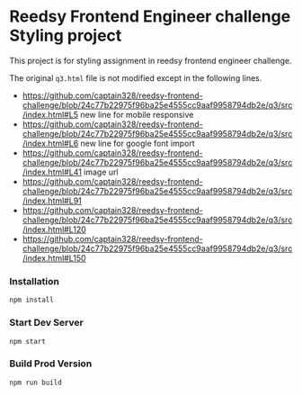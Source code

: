 # Reedsy Frontend Engineer challenge Styling project

This project is for styling assignment in reedsy frontend engineer challenge.

The original `q3.html` file is not modified except in the following lines.

- https://github.com/captain328/reedsy-frontend-challenge/blob/24c77b22975f96ba25e4555cc9aaf9958794db2e/q3/src/index.html#L5
  new line for mobile responsive
- https://github.com/captain328/reedsy-frontend-challenge/blob/24c77b22975f96ba25e4555cc9aaf9958794db2e/q3/src/index.html#L6
  new line for google font import
- https://github.com/captain328/reedsy-frontend-challenge/blob/24c77b22975f96ba25e4555cc9aaf9958794db2e/q3/src/index.html#L41
  image url
- https://github.com/captain328/reedsy-frontend-challenge/blob/24c77b22975f96ba25e4555cc9aaf9958794db2e/q3/src/index.html#L91
- https://github.com/captain328/reedsy-frontend-challenge/blob/24c77b22975f96ba25e4555cc9aaf9958794db2e/q3/src/index.html#L120
- https://github.com/captain328/reedsy-frontend-challenge/blob/24c77b22975f96ba25e4555cc9aaf9958794db2e/q3/src/index.html#L150

### Installation

```
npm install
```

### Start Dev Server

```
npm start
```

### Build Prod Version

```
npm run build
```
